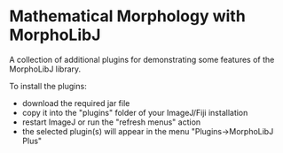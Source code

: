 # Mathematical Morphology with MorphoLibJ

A collection of additional plugins for demonstrating some features of the MorphoLibJ library.

To install the plugins:
* download the required jar file
* copy it into the "plugins" folder of your ImageJ/Fiji installation
* restart ImageJ or run the "refresh menus" action
* the selected plugin(s) will appear in the menu "Plugins->MorphoLibJ Plus"
